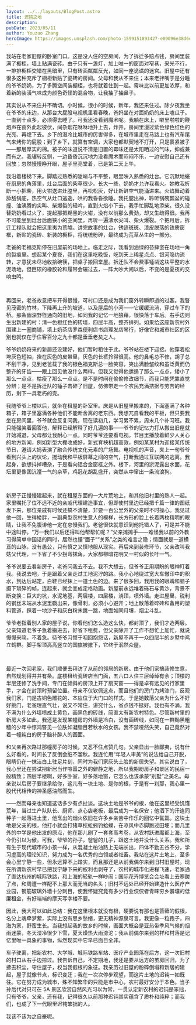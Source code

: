 ```yaml
---
layout: ../../layouts/BlogPost.astro
title: 迟钝之地
description:
pubDate: 2023/05/11
author: Youzuo Zhang
heroImage: https://images.unsplash.com/photo-1599151893427-e09096e38d6d?auto=format&fit=crop&w=1740
---
```


我站在老家旧屋的卧室门口。这是没人住的空房间，为了拆迁多赔点钱，房间里装满了橱柜，墙上贴满瓷砖。由于只有一盏灯，加上唯一的窗面对窄巷，采光不行，一排排橱柜交错在黑暗里，只有砖面粼粼反光，如同一座诡谲的迷宫。旧屋中还有很多这种充斥了橱柜新贴了瓷砖的房间。父母和我从不来住；本来老拌嘴于是分睡的爷爷奶奶，为了多腾空间装橱柜，也将就着住到一起。霉味比以前更加浓厚，和着新的装潢气味成为颜色奇怪的混合物，让我抽了抽鼻子。

其实说从不来住并不确切。小时候，很小的时候，新年，我还来住过。除夕夜我坐在爷爷的床边，从那台大屁股电视机里看春晚，爸妈坐在对面奶奶的床上嗑瓜子。一直到十点多，必须得去睡了。可我还没看到魔术呢。我躺在床上，噼里啪啦的鞭炮声在窗外此起彼伏，间杂烟花咻咻地升上去，炸开，房间里漫过紫色绿色红色的光亮、再熄下去。乡下的湿冷比城市的厉害得多，在城市里走在马路上也有汽车尾气来烤你的屁股；到了乡下，就算有空调，大家也都默契地不打开，只是裹紧被子——那层厚实的棉。被子的味道说不清是旧置的霉味还是太阳晒过的气味，抑或兼而有之。我辗转反侧，一边昏昏沉沉地为没看魔术而闷闷不乐，一边安慰自己还有回放；忽然慢慢睁开眼，屋子里亮堂着，已是第二天上午。

我沿着楼梯下来。脚踏过熟悉的陡峭与不平整，眼里映入熟悉的灶台。它沉默地蜷在厨房的角落里，灶台后面的柴草很少。长大一些，奶奶才允许我看火。她教我折断一小把柴，用火钳送进灶膛里，再松松灰，好让新鲜空气能涌进来。火焰舞动着舔舐锅底，热空气从灶口逃逸，哄的我昏昏欲睡。我托腮出神，聆听锅碗瓢盆的碰撞、油沸腾的尖叫、柴爆裂的轻吟，直到火焰小下去，我手忙脚乱地添柴。很久没替奶奶看过火了，提起那把黝黑的火钳，没有以前那么费劲，却又生疏得很。我再不可能坐到灶台后面狭小的空间里，再听一遍沸水尖叫、柴火爆裂。个把月后，拆迁工程队就会把这里夷为荒墟。讲完故事的灶台，锈迹斑斑、漆皮脱落的铁质窗框，新贴的瓷砖、新装的橱柜，将统统粉碎，最终成为荒草丛生的一部分。

老爸的老福克斯停在旧屋前的场地上。临走之际，我看到油绿的苔藓嵌在场地一角的裂痕里。想起某个夏夜，我们在这里吃晚饭，吃到天上稀星点点、银河隐约流转，才意犹未尽地收拾碗筷，把桌子搬回堂屋。拆迁队不会费事锤凿这块平整的水泥场地，但巨硕的橡胶轮和履带会碾过去，一阵大吵大闹以后，不变的是夏夜的交响虫鸣。

<br/>

再回来，老爸故意把车开得很慢，可村口还是成为我们窗外转瞬即逝的过客。我瞥见茂密的竹林，下降再上升的坡道，以及屋后的小河——它缓缓流淌，穿过车下的桥。那条幽深野径通向的旧地，如同我的记忆一地狼藉，很快落于车后。右手边则生出新建的村：清一色橙红色的砖墙，四层半高，整齐排列。如果给这座新农村外围建上一圈商铺，填上奶茶店罗森便利店书店理发店琴行，好像它和城市社区的区别也就仅在于住客百分之九十都是垂垂老矣之人。

爷爷奶奶将来的新居还没建好，他们暂时租住于此。爷爷站在楼下迎接。他穿着松垮灰色短袖，拴在灰色的皮带里，灰色的长裤拎得很高。他的鼻毛总不修，胡子总不刮干净，见到老爸载了我的银色福克斯总一脸笑容，笑出满脸皱纹和虽泛黄而仍整齐的牙齿——跟上回见他没什么两样。但我又觉得他邋遢了那么一点点，矮小了那么一点点，枯瘦了那么一点点。是不是时间在偷偷修改细节，而我只能凭靠直觉分辨；是不是拆迁队的锤子击碎了旧屋，仿佛带走一个农民充满拮据与劳苦的经历，剩下一具老朽的壳。

我随爷爷上楼以后，就坐在租屋的卧室里。床是从旧屋里搬来的，下面塞满了各种箱子，箱子里塞满各种他们不能断舍离的老东西。我想兀自看我的平板，但只要我坐在房间里，爷爷就会反复问我，现在读初几，学习累不累，周末几个补习班。我只能强笑着回答他，解释已经解释了好几遍的事——爷爷的记忆力打从搬出旧屋就开始减退，父母都让我耐心一点。同时爷爷还要看电视。节目里播放着鲜少人关心的地方新闻，例如新型大棚收成好，新式育秧机超高效，例如某某村为迎接某传统节日，邀请大妈表演了融合传统文化元素的广场舞。电视机的声音，夹上一句爷爷看到兴头上的议论，搅动我和平板屏幕之间的空气，打断我通过互联网的逃离。我起身，欲想抖掉嘈杂，于是看向铝合金窗框之外。楼下，河里的淤泥露出水面，花坛里更像团沆瀣一气的杂草，鸡冠花胡乱盛开，突然从中窜出一条流浪狗。

<br/>

新房子正慢慢建起来，就在租屋东面的一大片荒地上，和其他旧村里的熟人一起。家里嘱托了位不远不近的亲戚代理建造事宜，但即使村里边已经把千篇一律的图纸发下来，那位亲戚有时候还搞不清楚，非要一百公里外的父亲时不时操心。我见过他一回，生得矮胖，一副典型农村生意人的模样，长方形的脸上长着两枚精明的眼睛，让我不免腹诽他一定在怠慢我们。老爸很快就意识到他托错人了，可是并不能中途叫停。“万一我们以后还得叫他帮帮忙呢？”父亲摊摊手——难怪我以前的外教习得简单中国话的同时，居然也懂“面子”“关系”之类的难言之隐；情面就是一道横亘的山脉，没有愚公，只有慎之又慎地服从现实。再后来到装修环节，父亲改叫我姑父代理，一下省了不少拐弯抹角，大家都柳暗花明又一村似的长吁一气。

爷爷说要去看新房子，老爸问我去不去。我不大想去，但爷爷正用期盼的眼神盯着我。我说去吧，于是跟着父亲走过工地泥泞的路。我小心地绕过宽大车辙印中的积水，到达后站定，白鞋已经抹上一道土色的边。来了很多回，我用我的眼睛和脑子摄下琐碎的帧，连起来，就会变成定格动画。新屋前永远堆着砾石与黄沙，背景不断变换：巨大的坑，水泥地基，两层楼，四层楼，浇顶，喷外墙。走进屋里，锐利的钢丝末端从水泥里戳出来，像骨刺，必须小心避开；地上散落着碎砖和备用的塑料管道，踩着一地沙子和灰白粉末跳一跳，地面如同月壤，烟尘斗乱。

爷爷老指着别人家的屋子说，你看他们怎么造这么快，都封顶了，我们才造两层。父亲知道老爷子急着搬进去，好省下租费，但父亲除开了工作不想忙上加忙，就说慢慢来嘛，不着急。待爷爷习惯于咽回抱怨话，新屋不再于一众四层半的乡墅中鸡立鹤群。脚手架顶高高竖立的国旗被撤下，它终于泯然众屋。

<br/>

最近一次回老家，我们顺便去拜访了从前的邻居的新房。由于他们家搞装修生意，自然规划得井井有条。底楼租给瓷砖店当门面，五六口人住三层绰绰有余；顶楼的半层还修了洗手间，专门在倾斜的房顶上开了扇天窗——得是卓有远见的行家里手，才会在封顶时预留位置。母亲不仅钦佩这点，而且他们的房门为烤漆门，反观我们家，门是古铜色雕花的、本应位于大门口的样式。于是她数落父亲为什么不好好挑门，老爸理直气壮，说又不常住，讲究什么，省点钱不挺好。我也有不满，我不满为什么外墙喷成土黄色，画黑色的砖线，简直太有新农村特色。尽管新村里的新房大多如此，我还是发现某幢房的外墙是冷白，没有画砖线，如同在一群黝黑粗糙的少年中惊鸿瞥见一位肤如凝脂目若秋水的女孩。我不禁哑然失笑，自己竟然对着一幢纯白的房子脑补醉人的画面。

和父亲再次路过那幢房子的时候，又忍不住点赞几句。父亲显出一脸鄙夷，说有什么好看的，时间长了反倒会脏不溜秋。我连忙用“年轻人审美”的说法给自己开脱，眼睛仍在一抹洁白上驻足片刻，同时为我们家灰头土脸的新居失望。其实说白了，我心里还在尝试把新居当作喧嚣之外的僻静之地，所以我期盼房子和景区的民宿一般精致；四层半楼啊，好多卧室，好多落地窗，它怎么也该承蒙“别墅”之美名。母亲说以后房子要继承给你，这儿有一块土地、是你的根，于是有一刹那，我心里一股代代相传的神圣感油然而生。

——然而母亲也知道这话多少有点扯淡。这块土地是爷爷的根，他在这里经受饥馑荒年，当过生产队队长、厨师、点心店老板，最后成为一名保安；他洒下的汗连同种子一起落进土里，他烹出的烟火依旧在许多乡亲苦中作乐的回忆中氤氲。这块土地是父亲的根，他打小就会打猪草挖蚯蚓钓蛤蟆，在凉风中赤脚跑过田埂；而几里外的中学是他出发的原点，他在那儿刷了一套套高考卷，从农村跃进魔都上海，至今仍引以为傲。可我，爷爷的孙子，爸爸的儿子，跟这土地并没什么关系。我和所有生于现代城市的小孩一样，从混凝土柏油路上无端长出，四体不勤五谷不分，学习虚高的理论知识，努力成为一名优秀的白领或者社畜。我站在这片土地上，至多会心里宁静一些，但永远算不上踏实，而且那还是从前我偶尔来到旧村旧屋时。现在所谓新农村早已把我宁静下来的权利也剥夺了，农村的城市化进程飞速，老家通了直达杭州的城际铁路，和上海的轻轨一样吵闹；国际花卉博览会会址看上去寒酸了点，和周遭一样配不上那大而无当的名头；旧村不远处已经开始建造什么医疗产业园，钢筋玻璃外墙十分刺目，使我怀疑究竟有多少行业佼佼者青睐穷乡僻壤的低廉租金，有好端端的摩天写字楼不要。

因此，我大可以如此总结：我在这里根本就没有根，硬要说有那也是苔藓的假根，名分上魂牵梦萦，实际上没有思乡愁绪，更无精神源泉可言。我更像一粒孢子，四海为家，野蛮生长。当我想起我的故乡的时候，画面大概会是亚热带季风气候的烟雨迷蒙，冬天湿冷很少下雪，夏天燥热大雨滂沱；我从前偶尔来到的祥和村落是记忆里唯一具象的事物，纵然现实中它早已面目全非。

车子驶离，把新农村、大学城、城际铁路车站、医疗产业园落在后方，这一次旧村的村口从右手边掠过。我告诉自己，不定期地，我还是要从远方的茧房回归，为了拂去积尘，守住屋子，权当我假根的象征。我亲历过旧屋的粉碎倒塌和新居的建起，屋子就像节点，标识变迁；我在一次次停步观望，而这片土地的迟钝一如既往。它在努力成为城市，殊不知繁华的只能是市中心，农村最好安分于本色。当子孙后代对只可在 5A 景区欣赏自然风光习以为常，一贯认定新农村的迟钝是笨拙，只有爷爷，父亲，还有我，记得很久以前那种迟钝其实蕴含了质朴和纯粹；而我们，也成了下一代眼里迟钝笨拙的人。

我该不该为之自豪呢。
